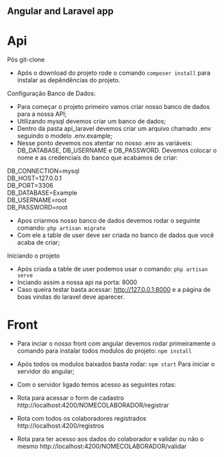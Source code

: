 ## Angular and Laravel app

# Api

Pós git-clone

- Após o download do projeto rode o comando `composer install` para instalar as depêndências do projeto.

Configuração Banco de Dados:

- Para começar o projeto primeiro vamos criar nosso banco de dados para a nossa API;
- Utilizando mysql devemos criar um banco de dados;
- Dentro da pasta api_laravel devemos criar um arquivo chamado .env seguindo o modelo .env.example;
- Nesse ponto devemos nos atentar no nosso .env as variáveis: DB_DATABASE, DB_USERNAME e DB_PASSWORD. Devemos colocar o nome e as credenciais do banco que acabamos de criar:

DB_CONNECTION=mysql<br>
DB_HOST=127.0.0.1<br>
DB_PORT=3306<br>
DB_DATABASE=Example<br>
DB_USERNAME=root<br>
DB_PASSWORD=root

- Apos criarmos nosso banco de dados devemos rodar o seguinte comando:
  `php artisan migrate`
- Com ele a table de user deve ser criada no banco de dados que você acaba de criar;

Iniciando o projeto

- Após criada a table de user podemos usar o comando:
  `php artisan serve`
- Inciando assim a nossa api na porta: 8000
- Caso queira testar basta acessar: http://127.0.0.1:8000 e a página de boas vindas do laravel deve aparecer.

# Front

- Para inciar o nosso front com angular devemos rodar primeiramente o comando para instalar todos modulos do projeto:
  `npm install`

- Após todos os modulos baixados basta rodar:
  `npm start`
  Para iniciar o servidor do angular;

- Com o servidor ligado temos acesso as seguintes rotas:
- Rota para acessar o form de cadastro http://localhost:4200/NOMECOLABORADOR/registrar
- Rota com todos os colaboradores registrados http://localhost:4200/registros
- Rota para ter acesso aos dados do colaborador e validar ou não o mesmo http://localhost:4200/NOMECOLABORADOR/validar
